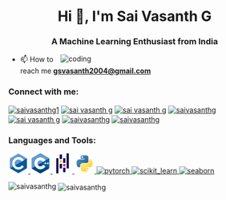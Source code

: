<h1 align="center">Hi 👋, I'm Sai Vasanth G</h1>
<h3 align="center">A Machine Learning Enthusiast from India</h3>

<img align="right" alt="coding" width="400" src="https://www.zirous.com/wp-content/uploads/2019/11/Machine-Learning-Gif.gif">


- 📫 How to reach me **gsvasanth2004@gmail.com**

<h3 align="left">Connect with me:</h3>
<p align="left">
<a href="https://twitter.com/saivasanthg1" target="blank"><img align="center" src="https://raw.githubusercontent.com/rahuldkjain/github-profile-readme-generator/master/src/images/icons/Social/twitter.svg" alt="saivasanthg1" height="30" width="40" /></a>
<a href="https://linkedin.com/in/sai vasanth g" target="blank"><img align="center" src="https://raw.githubusercontent.com/rahuldkjain/github-profile-readme-generator/master/src/images/icons/Social/linked-in-alt.svg" alt="sai vasanth g" height="30" width="40" /></a>
<a href="https://kaggle.com/sai vasanth g" target="blank"><img align="center" src="https://raw.githubusercontent.com/rahuldkjain/github-profile-readme-generator/master/src/images/icons/Social/kaggle.svg" alt="sai vasanth g" height="30" width="40" /></a>
<a href="https://instagram.com/saivasanthg" target="blank"><img align="center" src="https://raw.githubusercontent.com/rahuldkjain/github-profile-readme-generator/master/src/images/icons/Social/instagram.svg" alt="saivasanthg" height="30" width="40" /></a>
<a href="https://www.hackerrank.com/sai vasanth g" target="blank"><img align="center" src="https://raw.githubusercontent.com/rahuldkjain/github-profile-readme-generator/master/src/images/icons/Social/hackerrank.svg" alt="sai vasanth g" height="30" width="40" /></a>
<a href="https://codeforces.com/profile/saivasanthg" target="blank"><img align="center" src="https://raw.githubusercontent.com/rahuldkjain/github-profile-readme-generator/master/src/images/icons/Social/codeforces.svg" alt="saivasanthg" height="30" width="40" /></a>
<a href="https://www.leetcode.com/saivasanthg" target="blank"><img align="center" src="https://raw.githubusercontent.com/rahuldkjain/github-profile-readme-generator/master/src/images/icons/Social/leet-code.svg" alt="saivasanthg" height="30" width="40" /></a>
</p>

<h3 align="left">Languages and Tools:</h3>
<p align="left"> <a href="https://www.cprogramming.com/" target="_blank" rel="noreferrer"> <img src="https://raw.githubusercontent.com/devicons/devicon/master/icons/c/c-original.svg" alt="c" width="40" height="40"/> </a> <a href="https://www.w3schools.com/cpp/" target="_blank" rel="noreferrer"> <img src="https://raw.githubusercontent.com/devicons/devicon/master/icons/cplusplus/cplusplus-original.svg" alt="cplusplus" width="40" height="40"/> </a> <a href="https://pandas.pydata.org/" target="_blank" rel="noreferrer"> <img src="https://raw.githubusercontent.com/devicons/devicon/2ae2a900d2f041da66e950e4d48052658d850630/icons/pandas/pandas-original.svg" alt="pandas" width="40" height="40"/> </a> <a href="https://www.python.org" target="_blank" rel="noreferrer"> <img src="https://raw.githubusercontent.com/devicons/devicon/master/icons/python/python-original.svg" alt="python" width="40" height="40"/> </a> <a href="https://pytorch.org/" target="_blank" rel="noreferrer"> <img src="https://www.vectorlogo.zone/logos/pytorch/pytorch-icon.svg" alt="pytorch" width="40" height="40"/> </a> <a href="https://scikit-learn.org/" target="_blank" rel="noreferrer"> <img src="https://upload.wikimedia.org/wikipedia/commons/0/05/Scikit_learn_logo_small.svg" alt="scikit_learn" width="40" height="40"/> </a> <a href="https://seaborn.pydata.org/" target="_blank" rel="noreferrer"> <img src="https://seaborn.pydata.org/_images/logo-mark-lightbg.svg" alt="seaborn" width="40" height="40"/> </a> </p>

<p><img align="left" src="https://github-readme-stats.vercel.app/api/top-langs?username=saivasanthg&show_icons=true&locale=en&layout=compact" alt="saivasanthg" /></p>

<p>&nbsp;<img align="center" src="https://github-readme-stats.vercel.app/api?username=saivasanthg&show_icons=true&locale=en" alt="saivasanthg" /></p>

